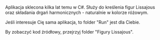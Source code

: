 Aplikacja sklecona kilka lat temu w C#. Służy do kreślenia figur Lissajous oraz składania drgań harmonicznych - naturalnie w kolorze różowym. 

Jeśli interesuje Cię sama aplikacja, to folder "Run" jest dla Ciebie.

By zobaczyć kod źródłowy, przejrzyj folder "Figury Lissajous".
